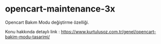 # opencart-maintenance-3x
Opencart Bakım Modu değiştirme özelliği.

Konu hakkında detaylı link : https://www.kurtulusoz.com.tr/genel/opencart-bakim-modu-tasarimi/
